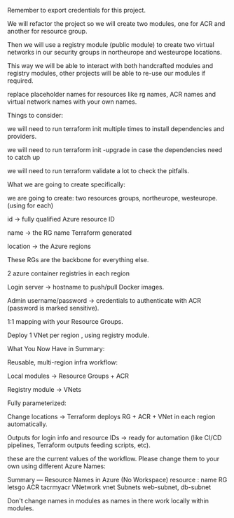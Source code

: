Remember to export credentials for this project.

We will refactor the project so we will create two modules, one for ACR and another for resource group.

Then we will use a registry module (public module) to create two virtual networks in our security groups in northeurope and westeurope locations.

This way we will be able to interact with both handcrafted modules and registry modules, other projects will be able to re-use our modules if required.

replace placeholder names for resources like rg names, ACR names and virtual network names with your own names.

Things to consider:


we will need to run terraform init multiple times to install dependencies
and providers.

we will need to run terraform init -upgrade in case the dependencies need to catch up

we will need to run terraform validate a lot to check the pitfalls.


What we are going to create specifically:

we are going to create: two resources groups, northeurope, westeurope.
(using for each)

id → fully qualified Azure resource ID

name → the RG name Terraform generated

location → the Azure regions

These RGs are the backbone for everything else.

2 azure container registries in each region

Login server → hostname to push/pull Docker images.

Admin username/password → credentials to authenticate with ACR (password is marked sensitive).

1:1 mapping with your Resource Groups.

Deploy 1 VNet per region , using registry module.


What You Now Have in Summary:

Reusable, multi-region infra workflow:

Local modules → Resource Groups + ACR

Registry module → VNets

Fully parameterized:

Change locations → Terraform deploys RG + ACR + VNet in each region automatically.

Outputs for login info and resource IDs → ready for automation (like CI/CD pipelines, Terraform outputs feeding scripts, etc).


these are the current values of the workflow. Please change them to your own using different Azure Names:

Summary — Resource Names in Azure (No Workspace)
resource : name
	RG	letsgo
   ACR	tacrmyacr
  VNetwork	vnet
Subnets	web-subnet, db-subnet

Don't change names in modules as names in there work locally within modules.